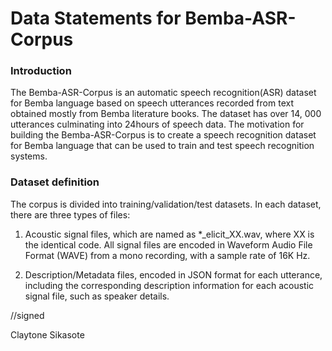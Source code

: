 # Data Statements for Bemba-ASR-Corpus

### Introduction
The Bemba-ASR-Corpus is an automatic speech recognition(ASR) dataset for Bemba language based on speech utterances recorded from text obtained mostly from      Bemba  literature books.  The dataset has over 14, 000 utterances culminating into 24hours of speech data. The motivation for building the Bemba-ASR-Corpus is to create a speech recognition dataset for Bemba language that can be used to train and test speech recognition systems.

### Dataset definition
The corpus is divided into training/validation/test datasets. In each dataset, there are three types of files:
1. Acoustic signal files, which are named as *_elicit_XX.wav, where XX is the identical code. All signal files are encoded in Waveform Audio File Format (WAVE) from a mono recording, with a sample rate of 16K Hz.

2. Description/Metadata files, encoded in JSON format for each utterance, including the corresponding description information for each acoustic signal file, such as speaker details.


//signed

Claytone Sikasote
